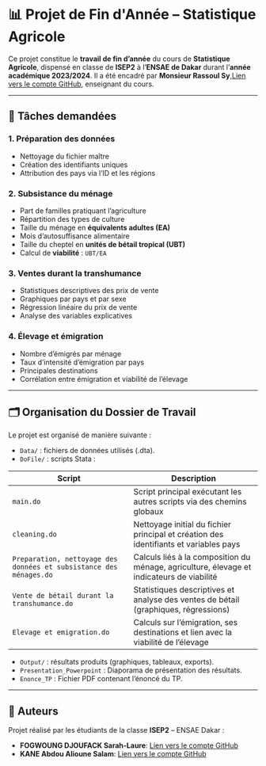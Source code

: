 # 📊 Projet de Fin d'Année – Statistique Agricole

Ce projet constitue le **travail de fin d’année** du cours de **Statistique Agricole**, dispensé en classe de **ISEP2** à l’**ENSAE de Dakar** durant l’**année académique 2023/2024**.
Il a été encadré par **Monsieur Rassoul Sy**,[Lien vers le compte GitHub](https://github.com/syrassoul), enseignant du cours.

---

## 📝 Tâches demandées

### 1. Préparation des données
- Nettoyage du fichier maître
- Création des identifiants uniques
- Attribution des pays via l’ID et les régions

### 2. Subsistance du ménage
- Part de familles pratiquant l’agriculture
- Répartition des types de culture
- Taille du ménage en **équivalents adultes (EA)**
- Mois d’autosuffisance alimentaire
- Taille du cheptel en **unités de bétail tropical (UBT)**
- Calcul de **viabilité** : `UBT/EA`

### 3. Ventes durant la transhumance
- Statistiques descriptives des prix de vente
- Graphiques par pays et par sexe
- Régression linéaire du prix de vente
- Analyse des variables explicatives

### 4. Élevage et émigration
- Nombre d’émigrés par ménage
- Taux d’intensité d’émigration par pays
- Principales destinations
- Corrélation entre émigration et viabilité de l’élevage

---

## 🗂️ Organisation du Dossier de Travail

Le projet est organisé de manière suivante :

- `Data/` : fichiers de données utilisés (.dta).
- `DoFile/` : scripts Stata :
  
| Script | Description |
|--------|-------------|
| `main.do` | Script principal exécutant les autres scripts via des chemins globaux |
| `cleaning.do` | Nettoyage initial du fichier principal et création des identifiants et variables pays |
| `Preparation, nettoyage des données et subsistance des ménages.do` | Calculs liés à la composition du ménage, agriculture, élevage et indicateurs de viabilité |
| `Vente de bétail durant la transhumance.do` | Statistiques descriptives et analyse des ventes de bétail (graphiques, régressions) |
| `Elevage et emigration.do` | Calculs sur l’émigration, ses destinations et lien avec la viabilité de l’élevage |

- `Output/` : résultats produits (graphiques, tableaux, exports).
- `Presentation_Powerpoint` : Diaporama de présentation des résultats.
- `Enonce_TP` : Fichier PDF contenant l’énoncé du TP.

---

## 👥 Auteurs

Projet réalisé par les étudiants de la classe **ISEP2** – ENSAE Dakar :

- **FOGWOUNG DJOUFACK Sarah-Laure**: [Lien vers le compte GitHub](https://github.com/Sarahlaure)  
- **KANE Abdou Alioune Salam**: [Lien vers le compte GitHub](https://github.com/AliouneKane)

